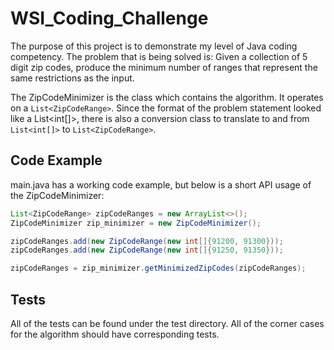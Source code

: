 # WSI_Coding_Challenge

The purpose of this project is to demonstrate my level of Java coding competency. The problem that is being solved is: Given a collection of 5 digit zip codes, produce the minimum number of ranges that represent the same restrictions as the input.

The ZipCodeMinimizer is the class which contains the algorithm. It operates on a `List<ZipCodeRange>`.  Since the format of the problem statement looked like a List<int[]>, there is also a conversion class to translate to and from `List<int[]>` to `List<ZipCodeRange>`.

## Code Example
main.java has a working code example, but below is a short API usage of the ZipCodeMinimizer:

```java
List<ZipCodeRange> zipCodeRanges = new ArrayList<>();
ZipCodeMinimizer zip_minimizer = new ZipCodeMinimizer();

zipCodeRanges.add(new ZipCodeRange(new int[]{91200, 91300}));
zipCodeRanges.add(new ZipCodeRange(new int[]{91250, 91350}));

zipCodeRanges = zip_minimizer.getMinimizedZipCodes(zipCodeRanges);
```

## Tests
All of the tests can be found under the test directory. All of the corner cases for the algorithm should have corresponding tests.
